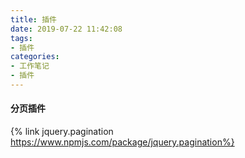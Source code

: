 ```yaml
---
title: 插件
date: 2019-07-22 11:42:08
tags:
- 插件
categories: 
- 工作笔记
- 插件
---
```

#### 分页插件
{% link jquery.pagination https://www.npmjs.com/package/jquery.pagination%}